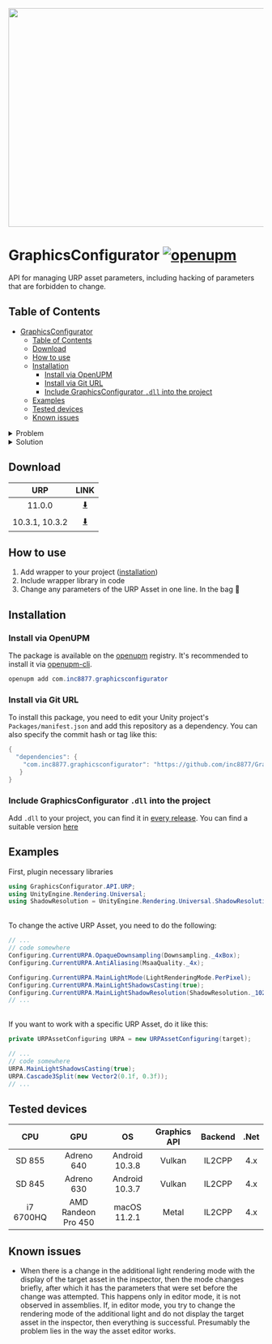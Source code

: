 <p align="center">
  <img width="768" height="432" src="https://user-images.githubusercontent.com/29813954/115538937-11fc8f00-a2a5-11eb-8547-b8f9d02c7278.png">
</p>

# GraphicsConfigurator [![openupm](https://img.shields.io/npm/v/com.inc8877.graphicsconfigurator?label=openupm&registry_uri=https://package.openupm.com)](https://openupm.com/packages/com.inc8877.graphicsconfigurator/)

API for managing URP asset parameters, including hacking of parameters that are forbidden to change.

## Table of Contents

- [GraphicsConfigurator](#graphicsconfigurator)
  - [Table of Contents](#table-of-contents)
  - [Download](#download)
  - [How to use](#how-to-use)
  - [Installation](#installation)
    - [Install via OpenUPM](#install-via-openupm)
    - [Install via Git URL](#install-via-git-url)
    - [Include GraphicsConfigurator `.dll` into the project](#include-graphicsconfigurator-dll-into-the-project)
  - [Examples](#examples)
  - [Tested devices](#tested-devices)
  - [Known issues](#known-issues)

<details><summary>Problem</summary>
<p>

Unity closed access to change important parameters such as shadows casting, shadow resolution, lighting modes, etc.

If you want to give the user the ability to customize the resolution of shadows, then the suggestion from unit sounds like this: ***"create multiple assets and rearrange them"***

If you follow this way, you will have to create hundreds of pipeline assets to give users the ability to customize the graphics settings.

At the moment the Unity dev team does not disclose the reasons why they closed the ability to change many important parameters.
</p>
</details>

<details><summary>Solution</summary>
<p>
Create a wrapper to bypass the restrictions to modify private parameters.
</p>
</details>

## Download

|      URP       |                                        LINK                                         |
| :------------: | :---------------------------------------------------------------------------------: |
|     11.0.0     | [:arrow_down:](https://github.com/inc8877/GraphicsConfigurator/releases/tag/v1.1.0) |
| 10.3.1, 10.3.2 | [:arrow_down:](https://github.com/inc8877/GraphicsConfigurator/releases/tag/v1.0.0) |

## How to use

1. Add wrapper to your project ([installation](#installation))
2. Include wrapper library in code
3. Change any parameters of the URP Asset in one line. In the bag :clap:

## Installation

### Install via OpenUPM

The package is available on the [openupm](https://openupm.com) registry. It's recommended to install it via [openupm-cli](https://github.com/openupm/openupm-cli).

```c#
openupm add com.inc8877.graphicsconfigurator
```

### Install via Git URL

To install this package, you need to edit your Unity project's `Packages/manifest.json` and add this repository as a dependency. You can also specify the commit hash or tag like this:

```c#
{
  "dependencies": {
    "com.inc8877.graphicsconfigurator": "https://github.com/inc8877/GraphicsConfigurator.git",
   }
}
```

### Include GraphicsConfigurator `.dll` into the project

Add `.dll` to your project, you can find it in [every release](https://github.com/inc8877/GraphicsConfigurator/releases). You can find a suitable version [here](#download)

## Examples

First, plugin necessary libraries

```c#
using GraphicsConfigurator.API.URP;
using UnityEngine.Rendering.Universal;
using ShadowResolution = UnityEngine.Rendering.Universal.ShadowResolution;
```

<br>To change the active URP Asset, you need to do the following:

```c#
// ...
// code somewhere
Configuring.CurrentURPA.OpaqueDownsampling(Downsampling._4xBox);
Configuring.CurrentURPA.AntiAliasing(MsaaQuality._4x);

Configuring.CurrentURPA.MainLightMode(LightRenderingMode.PerPixel);
Configuring.CurrentURPA.MainLightShadowsCasting(true);
Configuring.CurrentURPA.MainLightShadowResolution(ShadowResolution._1024);
// ...
```

<br>If you want to work with a specific URP Asset, do it like this:

```c#
private URPAssetConfiguring URPA = new URPAssetConfiguring(target);

// ...
// code somewhere
URPA.MainLightShadowsCasting(true);
URPA.Cascade3Split(new Vector2(0.1f, 0.3f));
// ...
```

## Tested devices

|    CPU    |         GPU         |       OS       | Graphics API | Backend | .Net  |
| :-------: | :-----------------: | :------------: | :----------: | :-----: | :---: |
|  SD 855   |     Adreno 640      | Android 10.3.8 |    Vulkan    | IL2CPP  |  4.x  |
|  SD 845   |     Adreno 630      | Android 10.3.7 |    Vulkan    | IL2CPP  |  4.x  |
| i7 6700HQ | AMD Randeon Pro 450 |  macOS 11.2.1  |    Metal     | IL2CPP  |  4.x  |

## Known issues

- When there is a change in the additional light rendering mode with the display of the target asset in the inspector,
  then the mode changes briefly, after which it has the parameters that were set before the change was attempted.
  This happens only in editor mode, it is not observed in assemblies.
  If, in editor mode, you try to change the rendering mode of the additional light and do not display the target asset in the inspector,
  then everything is successful.
  Presumably the problem lies in the way the asset editor works.
